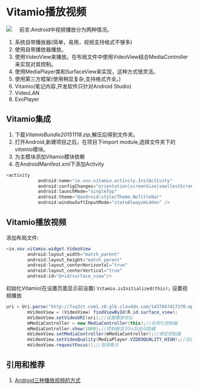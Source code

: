 # Vitamio播放视频

![](http://7xk0q3.com1.z0.glb.clouddn.com/QQ%E6%88%AA%E5%9B%BEvitamio.png)
&nbsp;&nbsp;&nbsp;&nbsp;前言:Android中视频播放分为两种情况。
1. 系统自带播放器(简单，易用，视频支持格式不够多)
  1. 使用自带播放器播放。
  2. 使用VideoView来播放。在布局文件中使用VideoView结合MediaController来实现对其控制。
  3. 使用MediaPlayer类和SurfaceView来实现，这种方式很灵活。
2. 使用第三方框架(使用稍显复杂,支持格式齐全。)
  1. Vitamio(笔记内容,开发软件只针对Android Studio)
  2. VideoLAN
  3. ExoPlayer
     <!--more-->

## Vitamio集成
1. 下载*VitamioBundle20151118.zip*,解压后得到文件夹。
2. 打开Android,新建项目之后，在项目下import module,选择文件夹下的*vitamio*模块。
3. 为主模块添加Vitamio模块依赖
4. 在AndroidManifest.xml下添加Activity
```Java
<activity
            android:name="io.vov.vitamio.activity.InitActivity"
            android:configChanges="orientation|screenSize|smallestScreenSize|keyboard|keyboardHidden|navigation"
            android:launchMode="singleTop"
            android:theme="@android:style/Theme.NoTitleBar"
            android:windowSoftInputMode="stateAlwaysHidden" />
```

## Vitamio播放视频
添加布局文件:
```Java
<io.vov.vitamio.widget.VideoView
        android:layout_width="match_parent"
        android:layout_height="match_parent"
        android:layout_centerHorizontal="true"
        android:layout_centerVertical="true"
        android:id="@+id/surface_view"/>
```
初始化Vitamio(在设置页面显示前设置)
`Vitamio.isInitialized(this);`
设置视频播放
```Java
uri = Uri.parse("http://7xq3zt.com1.z0.glb.clouddn.com/1437047417370.mp4");
        mVideoView = (VideoView) findViewById(R.id.surface_view);
        mVideoView.setVideoURI(uri);//设置播放地址
        mMediaController = new MediaController(this);//实例化控制器
        mMediaController.show(1000);//控制器显示5s后自动隐藏
        mVideoView.setMediaController(mMediaController);//绑定控制器
        mVideoView.setVideoQuality(MediaPlayer.VIDEOQUALITY_HIGH);//设置播放画质 高画质
        mVideoView.requestFocus();//取得焦点
```

## 引用和推荐
1. [ Android三种播放视频的方式](http://blog.csdn.net/itachi85/article/details/7216962)
